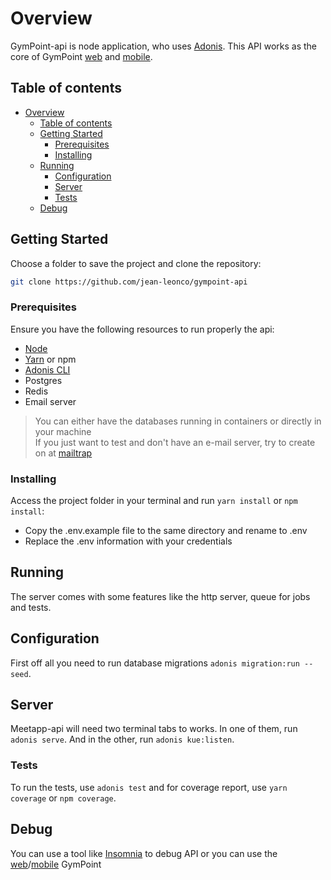 # Overview

GymPoint-api is node application, who uses [Adonis](https://adonisjs.com/). This API works as the core of GymPoint [web](https://github.com/jean-leonco/gympoint-web) and [mobile](https://github.com/jean-leonco/gympoint-mobile).

## Table of contents

- [Overview](#overview)
  - [Table of contents](#table-of-contents)
  - [Getting Started](#getting-started)
    - [Prerequisites](#prerequisites)
    - [Installing](#installing)
  - [Running](#running)
    - [Configuration](#configuration)
    - [Server](#server)
    - [Tests](#tests)
  - [Debug](#debug)

## Getting Started

Choose a folder to save the project and clone the repository:

```sh
git clone https://github.com/jean-leonco/gympoint-api
```

### Prerequisites

Ensure you have the following resources to run properly the api:

- [Node](https://nodejs.org/en/)
- [Yarn](https://yarnpkg.com/) or npm
- [Adonis CLI](https://adonisjs.com/docs/4.1/installation#_installing_adonisjs)
- Postgres
- Redis
- Email server

> You can either have the databases running in containers or directly in your machine\
> If you just want to test and don't have an e-mail server, try to create on at [mailtrap](https://mailtrap.io)

### Installing

Access the project folder in your terminal and run `yarn install` or `npm install`:

- Copy the .env.example file to the same directory and rename to .env
- Replace the .env information with your credentials

## Running

The server comes with some features like the http server, queue for jobs and tests.

## Configuration

First off all you need to run database migrations `adonis migration:run --seed`.

## Server

Meetapp-api will need two terminal tabs to works. In one of them, run `adonis serve`. And in the other, run `adonis kue:listen`.

### Tests

To run the tests, use `adonis test` and for coverage report, use `yarn coverage` or `npm coverage`.

## Debug

You can use a tool like [Insomnia](https://insomnia.rest) to debug API or you can use the [web](https://github.com/jean-leonco/gympoint-web)/[mobile](https://github.com/jean-leonco/gympoint-mobile) GymPoint
